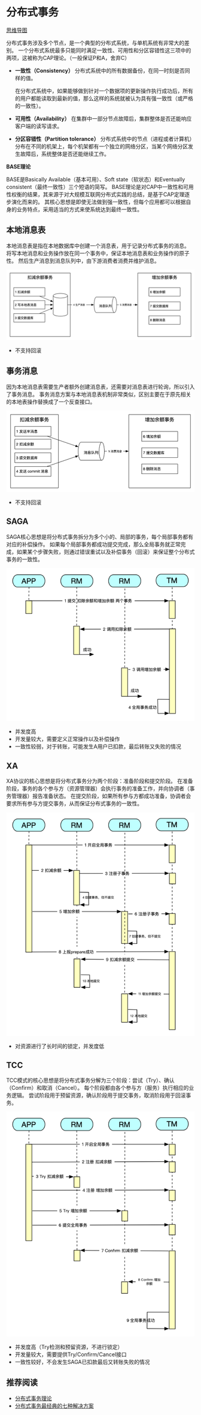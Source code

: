 # 分布式事务

[思维导图](/mind.html?path=/data-system/mysql/分布式事务)

分布式事务涉及多个节点，是一个典型的分布式系统，与单机系统有非常大的差别。
一个分布式系统最多只能同时满足一致性、可用性和分区容错性这三项中的两项，这被称为CAP理论。（一般保证P和A，舍弃C）

- **一致性（Consistency）** 分布式系统中的所有数据备份，在同一时刻是否同样的值。

  在分布式系统中，如果能够做到针对一个数据项的更新操作执行成功后，所有的用户都能读取到最新的值，那么这样的系统就被认为具有强一致性（或严格的一致性）。

- **可用性（Availability）** 在集群中一部分节点故障后，集群整体是否还能响应客户端的读写请求。

- **分区容错性（Partition tolerance）** 分布式系统中的节点（进程或者计算机）分布在不同的机架上，每个机架都有一个独立的网络分区，当某个网络分区发生故障后，系统整体是否还能继续工作。

**BASE理论**

BASE是Basically Available（基本可用）、Soft state（软状态）和Eventually consistent（最终一致性）三个短语的简写。
BASE理论是对CAP中一致性和可用性权衡的结果，其来源于对大规模互联网分布式实践的总结，是基于CAP定理逐步演化而来的。
其核心思想是即使无法做到强一致性，但每个应用都可以根据自身的业务特点，采用适当的方式来使系统达到最终一致性。

## 本地消息表

本地消息表是指在本地数据库中创建一个消息表，用于记录分布式事务的消息。
将写本地消息和业务操作放在同一个事务中，保证本地消息表和业务操作的原子性。
然后生产消息到消息队列中，由下游消费者消费并维护消息。

![本地消息表](../../assets/img/mysql/本地消息表.png)

- 不支持回滚

## 事务消息

因为本地消息表需要生产者额外创建消息表，还需要对消息表进行轮询，所以引入了事务消息。
事务消息方案与本地消息表机制非常类似，区别主要在于原先相关的本地表操作替换成了一个反查接口。

![事务消息](../../assets/img/mysql/事务消息.png)

- 不支持回滚

## SAGA

SAGA核心思想是将分布式事务拆分为多个小的、局部的事务，每个局部事务都有对应的补偿操作。
如果每个局部事务都成功提交完成，那么全局事务就正常完成，如果某个步骤失败，则通过错误重试以及补偿事务（回滚）来保证整个分布式事务的一致性。

![SAGA](../../assets/img/mysql/SAGA.png)

- 并发度高
- 开发量较大，需要定义正常操作以及补偿操作
- 一致性较弱，对于转账，可能发生A用户已扣款，最后转账又失败的情况

## XA

XA协议的核心思想是将分布式事务分为两个阶段：准备阶段和提交阶段。
在准备阶段，事务的各个参与方（资源管理器）会执行事务的准备工作，并向协调者（事务管理器）报告准备状态。
在提交阶段，如果所有参与方都成功准备，协调者会要求所有参与方提交事务，从而保证分布式事务的一致性。

![XA](../../assets/img/mysql/XA.png)

- 对资源进行了长时间的锁定，并发度低

## TCC

TCC模式的核心思想是将分布式事务分解为三个阶段：尝试（Try）、确认（Confirm）和取消（Cancel）。
每个阶段都由各个参与方（服务）执行相应的业务逻辑。
尝试阶段用于预留资源，确认阶段用于提交事务，取消阶段用于回滚事务。

![TCC](../../assets/img/mysql/TCC.png)

- 并发度高（Try检测和预留资源，不进行锁定）
- 开发量较大，需要提供Try/Confirm/Cancel接口
- 一致性较好，不会发生SAGA已扣款最后又转账失败的情况

## 推荐阅读

- [分布式事务理论](https://dtm.pub/practice/theory.html)
- [分布式事务最经典的七种解决方案](https://segmentfault.com/a/1190000040321750)